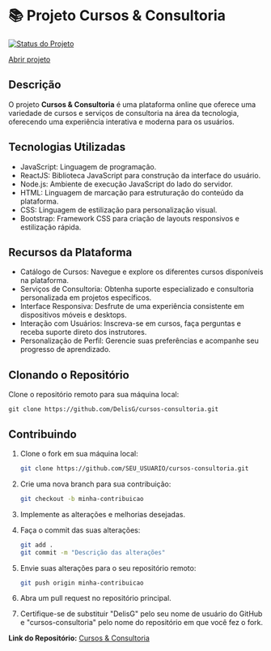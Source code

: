 # :books: Projeto Cursos & Consultoria
[![Status do Projeto](https://img.shields.io/badge/Status-Concluido-brightgreen?color=green)](#)


[Abrir projeto](https://cursos-consultoria.vercel.app/)


## Descrição

O projeto **Cursos & Consultoria** é uma plataforma online que oferece uma variedade de cursos e serviços de consultoria na área da tecnologia, oferecendo uma experiência interativa e moderna para os usuários.

## Tecnologias Utilizadas

- JavaScript: Linguagem de programação.
- ReactJS: Biblioteca JavaScript para construção da interface do usuário.
- Node.js: Ambiente de execução JavaScript do lado do servidor.
- HTML: Linguagem de marcação para estruturação do conteúdo da plataforma.
- CSS: Linguagem de estilização para personalização visual.
- Bootstrap: Framework CSS para criação de layouts responsivos e estilização rápida.

## Recursos da Plataforma

- Catálogo de Cursos: Navegue e explore os diferentes cursos disponíveis na plataforma.
- Serviços de Consultoria: Obtenha suporte especializado e consultoria personalizada em projetos específicos.
- Interface Responsiva: Desfrute de uma experiência consistente em dispositivos móveis e desktops.
- Interação com Usuários: Inscreva-se em cursos, faça perguntas e receba suporte direto dos instrutores.
- Personalização de Perfil: Gerencie suas preferências e acompanhe seu progresso de aprendizado.

## Clonando o Repositório

Clone o repositório remoto para sua máquina local:

```
git clone https://github.com/DelisG/cursos-consultoria.git
```

## Contribuindo

1. Clone o fork em sua máquina local:
   ```bash
   git clone https://github.com/SEU_USUARIO/cursos-consultoria.git
   ```

2. Crie uma nova branch para sua contribuição:
   ```bash
   git checkout -b minha-contribuicao
   ```

3. Implemente as alterações e melhorias desejadas.

4. Faça o commit das suas alterações:
   ```bash
   git add .
   git commit -m "Descrição das alterações"
   ```

5. Envie suas alterações para o seu repositório remoto:
   ```bash
   git push origin minha-contribuicao
   ```

6. Abra um pull request no repositório principal.
7. Certifique-se de substituir "DelisG" pelo seu nome de usuário do GitHub e "cursos-consultoria" pelo nome do repositório em que você fez o fork.

**Link do Repositório:** [Cursos & Consultoria](https://github.com/DelisG/cursos-consultoria.git)
